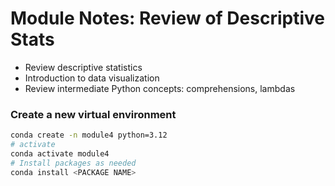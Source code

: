# Module Notes: Review of Descriptive Stats
- Review descriptive statistics 
- Introduction to data visualization
- Review intermediate Python concepts: comprehensions, lambdas

### Create a new virtual environment

``` bash
conda create -n module4 python=3.12
# activate 
conda activate module4
# Install packages as needed
conda install <PACKAGE NAME>
```